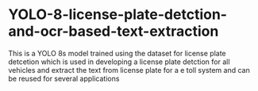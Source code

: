 # YOLO-8-license-plate-detction-and-ocr-based-text-extraction
This is a YOLO 8s model trained using the dataset for license plate detcetion which is used in developing a license plate detction for all vehicles and extract the text from license plate for a e toll system and can be reused for several applications
